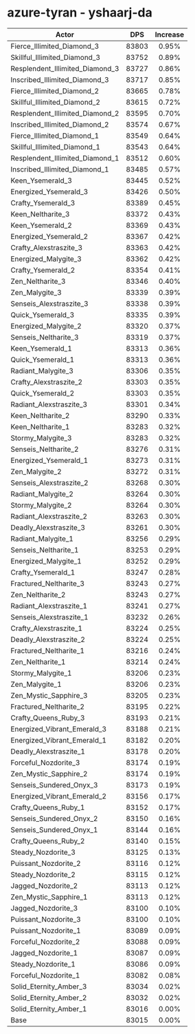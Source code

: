 # azure-tyran - yshaarj-da
| Actor | DPS | Increase |
|---|:---:|:---:|
|Fierce_Illimited_Diamond_3|83803|0.95%|
|Skillful_Illimited_Diamond_3|83752|0.89%|
|Resplendent_Illimited_Diamond_3|83727|0.86%|
|Inscribed_Illimited_Diamond_3|83717|0.85%|
|Fierce_Illimited_Diamond_2|83665|0.78%|
|Skillful_Illimited_Diamond_2|83615|0.72%|
|Resplendent_Illimited_Diamond_2|83595|0.70%|
|Inscribed_Illimited_Diamond_2|83574|0.67%|
|Fierce_Illimited_Diamond_1|83549|0.64%|
|Skillful_Illimited_Diamond_1|83543|0.64%|
|Resplendent_Illimited_Diamond_1|83512|0.60%|
|Inscribed_Illimited_Diamond_1|83485|0.57%|
|Keen_Ysemerald_3|83445|0.52%|
|Energized_Ysemerald_3|83426|0.50%|
|Crafty_Ysemerald_3|83389|0.45%|
|Keen_Neltharite_3|83372|0.43%|
|Keen_Ysemerald_2|83369|0.43%|
|Energized_Ysemerald_2|83367|0.42%|
|Crafty_Alexstraszite_3|83363|0.42%|
|Energized_Malygite_3|83362|0.42%|
|Crafty_Ysemerald_2|83354|0.41%|
|Zen_Neltharite_3|83346|0.40%|
|Zen_Malygite_3|83339|0.39%|
|Senseis_Alexstraszite_3|83338|0.39%|
|Quick_Ysemerald_3|83335|0.39%|
|Energized_Malygite_2|83320|0.37%|
|Senseis_Neltharite_3|83319|0.37%|
|Keen_Ysemerald_1|83313|0.36%|
|Quick_Ysemerald_1|83313|0.36%|
|Radiant_Malygite_3|83306|0.35%|
|Crafty_Alexstraszite_2|83303|0.35%|
|Quick_Ysemerald_2|83303|0.35%|
|Radiant_Alexstraszite_3|83301|0.34%|
|Keen_Neltharite_2|83290|0.33%|
|Keen_Neltharite_1|83283|0.32%|
|Stormy_Malygite_3|83283|0.32%|
|Senseis_Neltharite_2|83276|0.31%|
|Energized_Ysemerald_1|83273|0.31%|
|Zen_Malygite_2|83272|0.31%|
|Senseis_Alexstraszite_2|83268|0.30%|
|Radiant_Malygite_2|83264|0.30%|
|Stormy_Malygite_2|83264|0.30%|
|Radiant_Alexstraszite_2|83263|0.30%|
|Deadly_Alexstraszite_3|83261|0.30%|
|Radiant_Malygite_1|83256|0.29%|
|Senseis_Neltharite_1|83253|0.29%|
|Energized_Malygite_1|83252|0.29%|
|Crafty_Ysemerald_1|83247|0.28%|
|Fractured_Neltharite_3|83243|0.27%|
|Zen_Neltharite_2|83243|0.27%|
|Radiant_Alexstraszite_1|83241|0.27%|
|Senseis_Alexstraszite_1|83232|0.26%|
|Crafty_Alexstraszite_1|83224|0.25%|
|Deadly_Alexstraszite_2|83224|0.25%|
|Fractured_Neltharite_1|83216|0.24%|
|Zen_Neltharite_1|83214|0.24%|
|Stormy_Malygite_1|83206|0.23%|
|Zen_Malygite_1|83206|0.23%|
|Zen_Mystic_Sapphire_3|83205|0.23%|
|Fractured_Neltharite_2|83195|0.22%|
|Crafty_Queens_Ruby_3|83193|0.21%|
|Energized_Vibrant_Emerald_3|83188|0.21%|
|Energized_Vibrant_Emerald_1|83182|0.20%|
|Deadly_Alexstraszite_1|83178|0.20%|
|Forceful_Nozdorite_3|83174|0.19%|
|Zen_Mystic_Sapphire_2|83174|0.19%|
|Senseis_Sundered_Onyx_3|83173|0.19%|
|Energized_Vibrant_Emerald_2|83156|0.17%|
|Crafty_Queens_Ruby_1|83152|0.17%|
|Senseis_Sundered_Onyx_2|83150|0.16%|
|Senseis_Sundered_Onyx_1|83144|0.16%|
|Crafty_Queens_Ruby_2|83140|0.15%|
|Steady_Nozdorite_3|83125|0.13%|
|Puissant_Nozdorite_2|83116|0.12%|
|Steady_Nozdorite_2|83115|0.12%|
|Jagged_Nozdorite_2|83113|0.12%|
|Zen_Mystic_Sapphire_1|83113|0.12%|
|Jagged_Nozdorite_3|83100|0.10%|
|Puissant_Nozdorite_3|83100|0.10%|
|Puissant_Nozdorite_1|83089|0.09%|
|Forceful_Nozdorite_2|83088|0.09%|
|Jagged_Nozdorite_1|83087|0.09%|
|Steady_Nozdorite_1|83086|0.09%|
|Forceful_Nozdorite_1|83082|0.08%|
|Solid_Eternity_Amber_3|83034|0.02%|
|Solid_Eternity_Amber_2|83032|0.02%|
|Solid_Eternity_Amber_1|83016|0.00%|
|Base|83015|0.00%|
